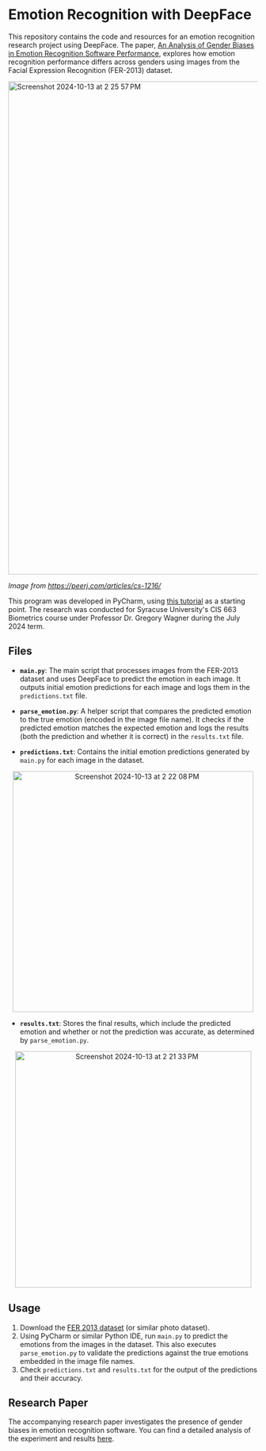# Emotion Recognition with DeepFace

This repository contains the code and resources for an emotion recognition research project using DeepFace. The paper, [An Analysis of Gender Biases in Emotion Recognition Software Performance](https://github.com/hcharise/EmotionDetection/blob/main/An%20Analysis%20of%20Gender%20Biases%20in%20Emotion%20Recognition%20Software%20Performance.pdf), explores how emotion recognition performance differs across genders using images from the Facial Expression Recognition (FER-2013) dataset.

<img width="995" alt="Screenshot 2024-10-13 at 2 25 57 PM" src="https://github.com/user-attachments/assets/e1213f83-dbb7-4e3c-bb64-07e96eb6992c">

*Image from https://peerj.com/articles/cs-1216/*


This program was developed in PyCharm, using [this tutorial]([url](https://www.edlitera.com/blog/posts/emotion-detection-in-images)) as a starting point. The research was conducted for Syracuse University's CIS 663 Biometrics course under Professor Dr. Gregory Wagner during the July 2024 term.

## Files

- **`main.py`**: The main script that processes images from the FER-2013 dataset and uses DeepFace to predict the emotion in each image. It outputs initial emotion predictions for each image and logs them in the `predictions.txt` file.
  
- **`parse_emotion.py`**: A helper script that compares the predicted emotion to the true emotion (encoded in the image file name). It checks if the predicted emotion matches the expected emotion and logs the results (both the prediction and whether it is correct) in the `results.txt` file.

- **`predictions.txt`**: Contains the initial emotion predictions generated by `main.py` for each image in the dataset.
<p align="center">
<img width="486" alt="Screenshot 2024-10-13 at 2 22 08 PM" src="https://github.com/user-attachments/assets/799f1968-ddd0-4078-83f2-9b5c20ade379">
</p>

- **`results.txt`**: Stores the final results, which include the predicted emotion and whether or not the prediction was accurate, as determined by `parse_emotion.py`.
<p align="center">
<img width="477" alt="Screenshot 2024-10-13 at 2 21 33 PM" src="https://github.com/user-attachments/assets/6c47b538-740b-4840-8e24-1f120facafde">
</p>

## Usage

1. Download the [FER 2013 dataset]([url](https://www.kaggle.com/datasets/msambare/fer2013)) (or similar photo dataset).
2. Using PyCharm or similar Python IDE, run `main.py` to predict the emotions from the images in the dataset. This also executes `parse_emotion.py` to validate the predictions against the true emotions embedded in the image file names.
3. Check `predictions.txt` and `results.txt` for the output of the predictions and their accuracy.

## Research Paper

The accompanying research paper investigates the presence of gender biases in emotion recognition software. You can find a detailed analysis of the experiment and results [here](https://github.com/hcharise/EmotionDetection/blob/main/An%20Analysis%20of%20Gender%20Biases%20in%20Emotion%20Recognition%20Software%20Performance.pdf).
